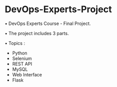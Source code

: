 # DevOps-Experts-Project
• DevOps Experts Course - Final Project.

• The project includes 3 parts.

• Topics :
* Python
* Selenium
* REST API
* MySQL
* Web Interface
* Flask
